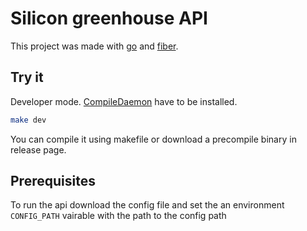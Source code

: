 # Silicon greenhouse API

This project was made with [go](https://go.dev) and [fiber](https://gofiber.io).


## Try it

Developer mode. [CompileDaemon](https://github.com/githubnemo/CompileDaemon) have to be installed.
```bash
make dev
```

You can compile it using makefile or download a precompile binary in release page.

## Prerequisites
To run the api download the config file and set the an environment `CONFIG_PATH` vairable with the path to the config path
